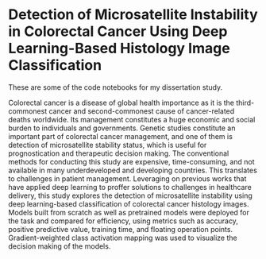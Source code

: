 # Detection of Microsatellite Instability in Colorectal Cancer Using Deep Learning-Based Histology Image Classification

These are some of the code notebooks for my dissertation study.

Colorectal cancer is a disease of global health importance as it is the third-commonest cancer and second-commonest cause of cancer-related deaths worldwide. Its management constitutes a huge economic and social burden to individuals and governments. Genetic studies constitute an important part of colorectal cancer management, and one of them is detection of microsatellite stability status, which is useful for prognostication and therapeutic decision making. The conventional methods for conducting this study are expensive, time-consuming, and not available in many underdeveloped and developing countries. This translates to challenges in patient management. Leveraging on previous works that have applied deep learning to proffer solutions to challenges in healthcare delivery, this study explores the detection of microsatellite instability using deep learning-based classification of colorectal cancer histology images. Models built from scratch as well as pretrained models were deployed for the task and compared for efficiency, using metrics such as accuracy, positive predictive value, training time, and floating operation points. Gradient-weighted class activation mapping was used to visualize the decision making of the models.
